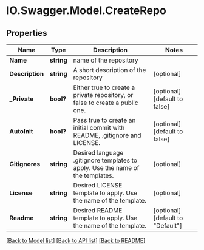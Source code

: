 # IO.Swagger.Model.CreateRepo
## Properties

Name | Type | Description | Notes
------------ | ------------- | ------------- | -------------
**Name** | **string** | name of the repository | 
**Description** | **string** | A short description of the repository | [optional] 
**_Private** | **bool?** | Either true to create a private repository, or false to create a public one. | [optional] [default to false]
**AutoInit** | **bool?** | Pass true to create an initial commit with README, .gitignore and LICENSE. | [optional] [default to false]
**Gitignores** | **string** | Desired language .gitignore templates to apply. Use the name of the templates. | [optional] 
**License** | **string** | Desired LICENSE template to apply. Use the name of the template. | [optional] 
**Readme** | **string** | Desired README template to apply. Use the name of the template. | [optional] [default to "Default"]

[[Back to Model list]](../README.md#documentation-for-models) [[Back to API list]](../README.md#documentation-for-api-endpoints) [[Back to README]](../README.md)

